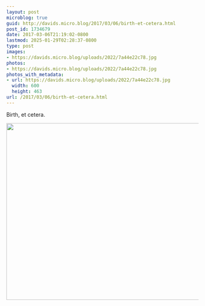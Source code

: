 ```yaml
---
layout: post
microblog: true
guid: http://davids.micro.blog/2017/03/06/birth-et-cetera.html
post_id: 1734679
date: 2017-03-06T21:19:02-0800
lastmod: 2025-01-29T02:28:37-0800
type: post
images:
- https://davids.micro.blog/uploads/2022/7a44e22c78.jpg
photos:
- https://davids.micro.blog/uploads/2022/7a44e22c78.jpg
photos_with_metadata:
- url: https://davids.micro.blog/uploads/2022/7a44e22c78.jpg
  width: 600
  height: 463
url: /2017/03/06/birth-et-cetera.html
---
```

Birth, et cetera.

<img src="/uploads/2022/7a44e22c78.jpg" width="600" height="463" alt="">
